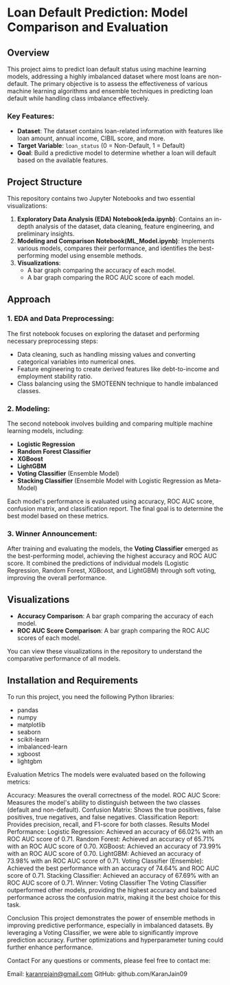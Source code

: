 # Loan Default Prediction: Model Comparison and Evaluation

## Overview

This project aims to predict loan default status using machine learning models, addressing a highly imbalanced dataset where most loans are non-default. The primary objective is to assess the effectiveness of various machine learning algorithms and ensemble techniques in predicting loan default while handling class imbalance effectively.

### Key Features:
- **Dataset**: The dataset contains loan-related information with features like loan amount, annual income, CIBIL score, and more.
- **Target Variable**: `loan_status` (0 = Non-Default, 1 = Default)
- **Goal**: Build a predictive model to determine whether a loan will default based on the available features.

## Project Structure

This repository contains two Jupyter Notebooks and two essential visualizations:

1. **Exploratory Data Analysis (EDA) Notebook(eda.ipynb)**: Contains an in-depth analysis of the dataset, data cleaning, feature engineering, and preliminary insights.
2. **Modeling and Comparison Notebook(ML_Model.ipynb)**: Implements various models, compares their performance, and identifies the best-performing model using ensemble methods.
3. **Visualizations**: 
    - A bar graph comparing the accuracy of each model.
    - A bar graph comparing the ROC AUC score of each model.

## Approach

### 1. **EDA and Data Preprocessing**:
The first notebook focuses on exploring the dataset and performing necessary preprocessing steps:
- Data cleaning, such as handling missing values and converting categorical variables into numerical ones.
- Feature engineering to create derived features like debt-to-income and employment stability ratio.
- Class balancing using the SMOTEENN technique to handle imbalanced classes.

### 2. **Modeling**:
The second notebook involves building and comparing multiple machine learning models, including:
- **Logistic Regression**
- **Random Forest Classifier**
- **XGBoost**
- **LightGBM**
- **Voting Classifier** (Ensemble Model)
- **Stacking Classifier** (Ensemble Model with Logistic Regression as Meta-Model)

Each model's performance is evaluated using accuracy, ROC AUC score, confusion matrix, and classification report. The final goal is to determine the best model based on these metrics.

### 3. **Winner Announcement**:
After training and evaluating the models, the **Voting Classifier** emerged as the best-performing model, achieving the highest accuracy and ROC AUC score. It combined the predictions of individual models (Logistic Regression, Random Forest, XGBoost, and LightGBM) through soft voting, improving the overall performance.

## Visualizations

- **Accuracy Comparison**: A bar graph comparing the accuracy of each model.
- **ROC AUC Score Comparison**: A bar graph comparing the ROC AUC scores of each model.

You can view these visualizations in the repository to understand the comparative performance of all models.

## Installation and Requirements

To run this project, you need the following Python libraries:
- pandas
- numpy
- matplotlib
- seaborn
- scikit-learn
- imbalanced-learn
- xgboost
- lightgbm


Evaluation Metrics
The models were evaluated based on the following metrics:

Accuracy: Measures the overall correctness of the model.
ROC AUC Score: Measures the model's ability to distinguish between the two classes (default and non-default).
Confusion Matrix: Shows the true positives, false positives, true negatives, and false negatives.
Classification Report: Provides precision, recall, and F1-score for both classes.
Results
Model Performance:
Logistic Regression: Achieved an accuracy of 66.02% with an ROC AUC score of 0.71.
Random Forest: Achieved an accuracy of 65.71% with an ROC AUC score of 0.70.
XGBoost: Achieved an accuracy of 73.99% with an ROC AUC score of 0.70.
LightGBM: Achieved an accuracy of 73.98% with an ROC AUC score of 0.71.
Voting Classifier (Ensemble): Achieved the best performance with an accuracy of 74.64% and ROC AUC score of 0.71.
Stacking Classifier: Achieved an accuracy of 67.69% with an ROC AUC score of 0.71.
Winner: Voting Classifier
The Voting Classifier outperformed other models, providing the highest accuracy and balanced performance across the confusion matrix, making it the best choice for this task.

Conclusion
This project demonstrates the power of ensemble methods in improving predictive performance, especially in imbalanced datasets. By leveraging a Voting Classifier, we were able to significantly improve prediction accuracy. Further optimizations and hyperparameter tuning could further enhance performance.

Contact
For any questions or comments, please feel free to contact me:

Email: karanrpjain@gmail.com
GitHub: github.com/KaranJain09
